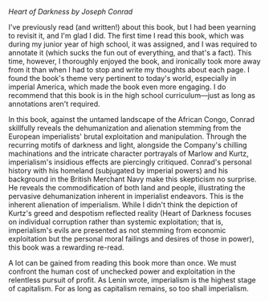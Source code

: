 *Heart of Darkness by Joseph Conrad*

I've previously read (and written!) about this book, but I had been yearning to revisit it, and I'm glad I did. The first time I read this book, which was during my junior year of high school, it was assigned, and I was required to annotate it (which sucks the fun out of everything, and that's a fact). This time, however, I thoroughly enjoyed the book, and ironically took more away from it than when I had to stop and write my thoughts about each page. I found the book's theme very pertinent to today's world, especially in imperial America, which made the book even more engaging. I do recommend that this book is in the high school curriculum—just as long as annotations aren't required.

In this book, against the untamed landscape of the African Congo, Conrad skillfully reveals the dehumanization and alienation stemming from the European imperialists' brutal exploitation and manipulation. Through the recurring motifs of darkness and light, alongside the Company's chilling machinations and the intricate character portrayals of Marlow and Kurtz, imperialism's insidious effects are piercingly critiqued. Conrad's personal history with his homeland (subjugated by imperial powers) and his background in the British Merchant Navy make this skepticism no surprise. He reveals the commodification of both land and people, illustrating the pervasive dehumanization inherent in imperialist endeavors. This is the inherent alienation of imperialism. While I didn't think the depiction of Kurtz's greed and despotism reflected reality (Heart of Darkness focuses on individual corruption rather than systemic exploitation; that is, imperialism's evils are presented as not stemming from economic exploitation but the personal moral failings and desires of those in power), this book was a rewarding re-read. 

A lot can be gained from reading this book more than once. We must confront the human cost of unchecked power and exploitation in the relentless pursuit of profit. As Lenin wrote, imperialism is the highest stage of capitalism. For as long as capitalism remains, so too shall imperialism.
